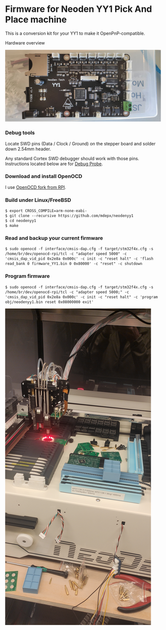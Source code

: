 # Firmware for Neoden YY1 Pick And Place machine

This is a conversion kit for your YY1 to make it OpenPnP-compatible.

Hardware overview

![Stepper board](https://raw.githubusercontent.com/mdepx/neodenyy1/master/images/stepper_board.jpg)

### Debug tools

Locate SWD pins (Data / Clock / Ground) on the stepper board and solder down 2.54mm header.

Any standard Cortex SWD debugger should work with those pins. Instructions located below are for [Debug Probe](https://www.raspberrypi.com/products/debug-probe/).

### Download and install OpenOCD

I use [OpenOCD fork from RPI](https://github.com/raspberrypi/openocd.git).

### Build under Linux/FreeBSD
    $ export CROSS_COMPILE=arm-none-eabi-
    $ git clone --recursive https://github.com/mdepx/neodenyy1
    $ cd neodenyy1
    $ make

### Read and backup your current firmware
    $ sudo openocd -f interface/cmsis-dap.cfg -f target/stm32f4x.cfg -s /home/br/dev/openocd-rpi/tcl -c "adapter speed 5000" -c 'cmsis_dap_vid_pid 0x2e8a 0x000c' -c init -c "reset halt" -c 'flash read_bank 0 firmware_YY1.bin 0 0x80000' -c "reset" -c shutdown

### Program firmware
    $ sudo openocd -f interface/cmsis-dap.cfg -f target/stm32f4x.cfg -s /home/br/dev/openocd-rpi/tcl -c "adapter speed 5000;" -c 'cmsis_dap_vid_pid 0x2e8a 0x000c' -c init -c "reset halt" -c 'program obj/neodenyy1.bin reset 0x08000000 exit'

![NeoDen YY1](https://raw.githubusercontent.com/mdepx/neodenyy1/master/images/neodenyy1.jpg)
